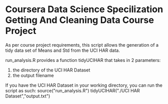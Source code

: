 Coursera Data Science Specilization
Getting And Cleaning Data
Course Project
====================================================================
As per course project requirements, this script allows the generation of a tidy data set of Means and Std from the UCI HAR data.

run_analysis.R provides a function tidyUCIHAR that takes in 2 parameters: 
1) the directory of the UCI HAR Dataset
2) the output filename

If you have the UCI HAR Dataset in your working directory, you can run the script as such:
source("run_analysis.R")
tidyUCIHAR("./UCI HAR Dataset","output.txt")
